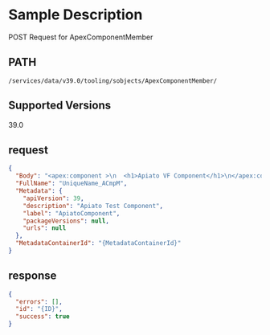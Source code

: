 # Sample Description
POST Request for ApexComponentMember

## PATH
```
/services/data/v39.0/tooling/sobjects/ApexComponentMember/
```
## Supported Versions
39.0

## request
```json
{
  "Body": "<apex:component >\n  <h1>Apiato VF Component</h1>\n</apex:component>",
  "FullName": "UniqueName_ACmpM",
  "Metadata": {
    "apiVersion": 39,
    "description": "Apiato Test Component",
    "label": "ApiatoComponent",
    "packageVersions": null,
    "urls": null
  },
  "MetadataContainerId": "{MetadataContainerId}"
}
```
## response
```json
{
  "errors": [],
  "id": "{ID}",
  "success": true
}
```

